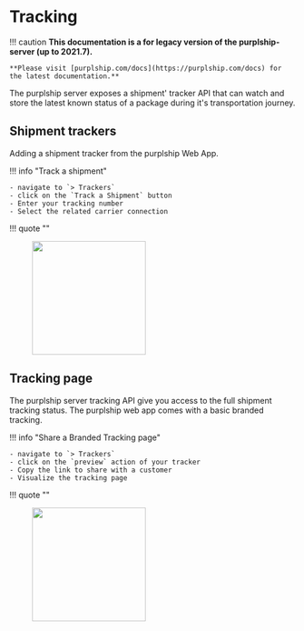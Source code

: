 # Tracking

!!! caution
    **This documentation is a for legacy version of the purplship-server (up to 2021.7).**

    **Please visit [purplship.com/docs](https://purplship.com/docs) for the latest documentation.**

The purplship server exposes a shipment' tracker API that can watch and store the latest known status
of a package during it's transportation journey.

## Shipment trackers

Adding a shipment tracker from the purplship Web App.

!!! info "Track a shipment"

    - navigate to `> Trackers`
    - click on the `Track a Shipment` button
    - Enter your tracking number
    - Select the related carrier connection

!!! quote ""
    <figure>
      <img src="/tutos/create-shipment-tracker.gif" height="200" />
    </figure>


## Tracking page

The purplship server tracking API give you access to the full shipment tracking status.
The purplship web app comes with a basic branded tracking.

!!! info "Share a Branded Tracking page"

    - navigate to `> Trackers`
    - click on the `preview` action of your tracker
    - Copy the link to share with a customer
    - Visualize the tracking page

!!! quote ""
    <figure>
      <img src="/tutos/tracker-branded-page.gif" height="200" />
    </figure>

